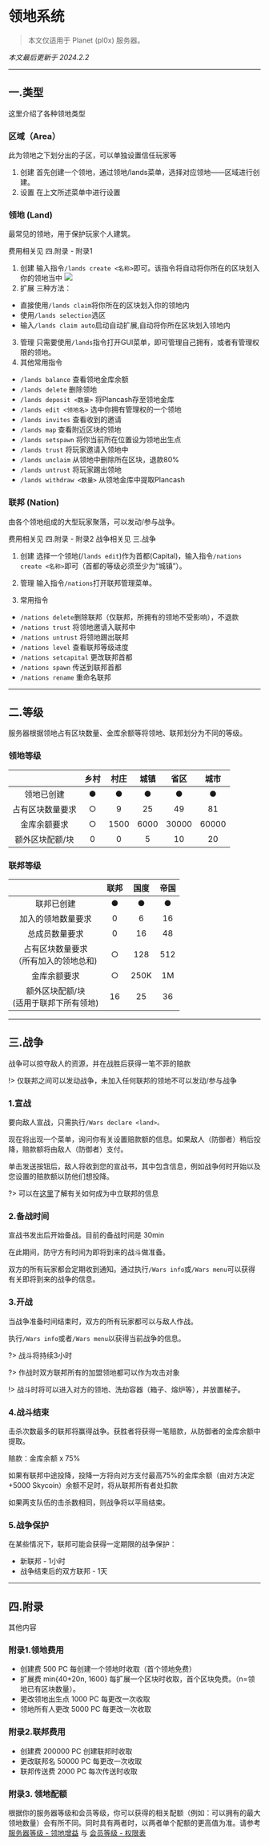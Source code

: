 # 领地系统

> 本文仅适用于 Planet (pl0x) 服务器。

*本文最后更新于 2024.2.2*

----------

## 一.类型

这里介绍了各种领地类型

### 区域（Area）

此为领地之下划分出的子区，可以单独设置信任玩家等

 1. 创建
 首先创建一个领地，通过领地/lands菜单，选择对应领地——区域进行创建。
 2. 设置
 在上文所述菜单中进行设置

### 领地 (Land)

最常见的领地，用于保护玩家个人建筑。

费用相关见 四.附录 - 附录1

 1. 创建
输入指令`/lands create <名称>`即可。该指令将自动将你所在的区块划入你的领地当中
![](https://assets-docs.usolia.net/docs.usolia.net/images/general/lands-1.png)
 2. 扩展
   三种方法：
- 直接使用`/lands claim`将你所在的区块划入你的领地内
- 使用`/lands selection`选区
- 输入`/lands claim auto`启动自动扩展,自动将你所在区块划入领地内
3. 管理
只需要使用`/lands`指令打开GUI菜单，即可管理自己拥有，或者有管理权限的领地。
4. 其他常用指令

- `/lands balance` 查看领地金库余额
- `/lands delete` 删除领地
- `/lands deposit <数量>` 将Plancash存至领地金库
- `/lands edit <领地名>` 选中你拥有管理权的一个领地
- `/lands invites` 查看收到的邀请
- `/lands map` 查看附近区块的领地
- `/lands setspawn` 将你当前所在位置设为领地出生点
- `/lands trust` 将玩家邀请入领地中
- `/lands unclaim` 从领地中删除所在区块，退款80%
- `/lands untrust` 将玩家踢出领地
- `/lands withdraw <数量>` 从领地金库中提取Plancash

### 联邦 (Nation)

由各个领地组成的大型玩家聚落，可以发动/参与战争。

费用相关见 四.附录 - 附录2
战争相关见 三.战争

 1. 创建
选择一个领地(/`lands edit`)作为首都(Capital)，输入指令`/nations create <名称>`即可（首都的等级必须至少为“城镇”）。

 2. 管理
输入指令`/nations`打开联邦管理菜单。
3. 常用指令

- `/nations delete`删除联邦（仅联邦，所拥有的领地不受影响），不退款
- `/nations trust` 将领地邀请入联邦中
- `/nations untrust` 将领地踢出联邦
- `/nations level` 查看联邦等级进度
- `/nations setcapital` 更改联邦首都
- `/nations spawn` 传送到联邦首都
- `/nations rename` 重命名联邦


----------

## 二.等级

服务器根据领地占有区块数量、金库余额等将领地、联邦划分为不同的等级。

### 领地等级

|     |  乡村  |  村庄   |  城镇   |  省区   |  城市   |
| :-: | :-: | :-: | :-: | :-: | :-: |
|  领地已创建   |   ●  | ●    | ●    | ●    | ●    |
|   占有区块数量要求  | ○   |  9   |  25   | 49    |  81   |
|  金库余额要求  | ○ |   1500  |  6000   |  30000   | 60000    |
| 额外区块配额/块 | 0 | 0 | 5 | 10 | 20 |

### 联邦等级

|     |  联邦  |  国度  |  帝国  |
| :-: | :-: | :-: | :-: | 
|  联邦已创建   |   ●  | ●    | ●    |
|  加入的领地数量要求 | 0 | 6 | 16 |
| 总成员数量要求 | 0 | 16 | 48 |
|   占有区块数量要求<br>（所有加入的领地总和)  | ○   |  128   |  512   |
|  金库余额要求   | ○ |   250K |  1M   | 
| 额外区块配额/块<br>(适用于联邦下所有领地) | 16 | 25 | 36 |

----------

## 三.战争

战争可以掠夺敌人的资源，并在战胜后获得一笔不菲的赔款

!> 仅联邦之间可以发动战争，未加入任何联邦的领地不可以发动/参与战争

### 1.宣战

要向敌人宣战，只需执行`/Wars declare <land>。`

现在将出现一个菜单，询问你有关设置赔款额的信息。如果敌人（防御者）稍后投降，赔款额将由敌人（防御者）支付。

单击发送按钮后，敌人将收到您的宣战书，其中包含信息，例如战争何时开始以及您设置的赔款额以防他们想投降。

?> 可以在[这里](https://usolia.net/threads/%E3%80%90%E9%A2%86%E5%9C%B0%E4%B8%8E%E8%81%94%E9%82%A6%E3%80%91%E7%BB%BC%E5%90%88%E7%94%B3%E8%AF%B7%E8%B4%B4.165/)了解有关如何成为中立联邦的信息 

### 2.备战时间

宣战书发出后开始备战。目前的备战时间是 30min

在此期间，防守方有时间为即将到来的战斗做准备。

双方的所有玩家都会定期收到通知。通过执行`/Wars info`或`/Wars menu`可以获得有关即将到来的战争的信息。

### 3.开战

当战争准备时间结束时，双方的所有玩家都可以与敌人作战。

执行`/Wars info`或者`/Wars menu`以获得当前战争的信息。

?> 战斗将持续3小时

?> 作战时双方联邦所有的加盟领地都可以作为攻击对象

!> 战斗时将可以进入对方的领地、洗劫容器（箱子、熔炉等），并放置梯子。

### 4.战斗结束

击杀次数最多的联邦将赢得战争。获胜者将获得一笔赔款，从防御者的金库余额中提取。

赔款：金库余额 x 75%

如果有联邦中途投降，投降一方将向对方支付最高75%的金库余额（由对方决定+5000 Skycoin）余额不足时，将从联邦所有者处扣款

如果两支队伍的击杀数相同，则战争将以平局结束。

### 5.战争保护

在某些情况下，联邦可能会获得一定期限的战争保护：

 - 新联邦 - 1小时
 - 战争结束后的双方联邦 - 1天

----------

## 四.附录

其他内容

### 附录1.领地费用

 - 创建费 500 PC 每创建一个领地时收取（首个领地免费）
 - 扩展费 min{40+20n, 1600} 每扩展一个区块时收取，首个区块免费。（n=领地已有区块数量）。
 - 更改领地出生点 1000 PC 每更改一次收取
 - 领地所有人更改 5000 PC 每更改一次收取


### 附录2.联邦费用

 - 创建费 200000 PC 创建联邦时收取
 - 更改联邦名 50000 PC 每更改一次收取
 - 联邦传送费 2000 PC 每次传送时收取

### 附录3. 领地配额

根据你的服务器等级和会员等级，你可以获得的相关配额（例如：可以拥有的最大领地数量）会有所不同。同时具有两者时，以两者单个配额的更高值为准。请参考 [服务器等级 - 领地增益](https://docs.usolia.net/#/docs/server/mechanisms/level?id=%e9%a2%86%e5%9c%b0%e5%a2%9e%e7%9b%8a) 与 [会员等级 - 权限表](https://docs.usolia.net/#/docs/server/rank?id=%e6%9d%83%e9%99%90%e8%a1%a8)
